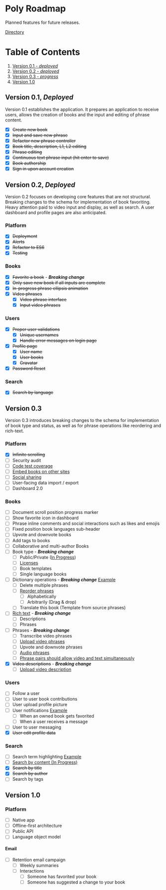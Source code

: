 # Poly Roadmap

Planned features for future releases.

[Directory](https://github.com/wikitongues/poly#poly)

# Table of Contents
  1. [Version 0.1 - *deployed*](#version-01-deployed)
  1. [Version 0.2 - *deployed*](#version-02-deployed)
  1. [Version 0.3 - *progress*](#version--03)
  1. [Version 1.0](#version-10)

## Version 0.1, *Deployed*

Version 0.1 establishes the application. It prepares an application to receive users, allows the creation of books and the input and editing of phrase content.
- [x] ~~Create new book~~
- [x] ~~Input and save new phrase~~
- [x] ~~Refactor new phrase controller~~
- [x] ~~Book title, description, L1, L2 editing~~
- [x] ~~Phrase editing~~
- [x] ~~Continuous text phrase input (hit enter to save)~~
- [x] ~~Book authorship~~
- [x] ~~Sign in upon account creation~~

## Version 0.2, *Deployed*

Version 0.2 focuses on developing core features that are not structural. Breaking changes to the schema for implementation of book favoriting. Heavy attention paid to video input and display, as well as search. A user dashboard and profile pages are also anticipated.

### Platform
- [x] ~~Deployment~~
- [x] ~~Alerts~~
- [x] ~~Refactor to ES6~~
- [x] ~~Testing~~

### Books
- [x] ~~Favorite a book~~ - ***Breaking change***
- [x] ~~Only save new book if all inputs are complete~~
- [x] ~~In-progress phrase ellipsis animation~~
- [x] ~~Video phrases~~
  - [x] ~~Video phrase interface~~
  - [x] ~~Input video phrases~~

### Users
- [x] ~~Proper user validations~~
  - [x] ~~Unique usernames~~
  - [x] ~~Handle error messages on login page~~
- [x] ~~Profile page~~
  - [x] ~~User name~~
  - [x] ~~User books~~
  - [x] ~~Gravatar~~
- [x] ~~Password Reset~~

### Search
- [x] ~~Search by language~~

## Version  0.3

Version 0.3 introduces breaking changes to the schema for implementation of book type and status, as well as for phrase operations like reordering and rich-text.

### Platform
- [x] ~~Infinite scrolling~~
- [ ] Security audit
- [ ] [Code test coverage](https://github.com/wikitongues/poly/issues/270)
- [ ] [Embed books on other sites](https://github.com/wikitongues/poly/issues/146)
- [ ] [Social sharing](https://github.com/wikitongues/poly/issues/214)
- [ ] User-facing data import / export
- [ ] Dashboard 2.0

### Books
- [ ] Document scroll position progress marker
- [ ] Show favorite icon in dashboard
- [ ] Phrase inline comments and social interactions such as likes and emojis
- [ ] Fixed position book languages sub-header
- [ ] Upvote and downvote books
- [ ] Add tags to books
- [ ] Collaborative and multi-author Books
- [ ] Book type - ***Breaking change***
  - [ ] Public/Private ([In Progress](https://github.com/wikitongues/poly/tree/draft-books))
  - [ ] [Licenses](https://github.com/wikitongues/poly/issues/206)
  - [ ] Book templates
  - [ ] Single language books
- [ ] Dictionary operations - ***Breaking change*** [Example](https://facebook.github.io/draft-js/docs/overview.html#content)
  - [ ] Delete multiple phrases
  - [ ] [Reorder phrases](https://github.com/wikitongues/poly/issues/245)
    - [ ] Alphabetically
    - [ ] Arbitrarily (Drag & drop)
  - [ ] Translate this book (Template from source phrases)
- [ ] [Rich text](https://github.com/wikitongues/poly/issues/141) - ***Breaking change***
  - [ ] Descriptions
  - [ ] Phrases
- [ ] Phrases - ***Breaking change***
  - [ ] Transcribe video phrases
  - [ ] [Upload video phrases](https://github.com/wikitongues/poly/issues/207)
  - [ ] Upvote and downvote phrases
  - [ ] [Audio phrases](https://github.com/wikitongues/poly/issues/267)
  - [ ] [Phrase pairs should allow video and text simultaneously](https://github.com/wikitongues/poly/issues/282)
- [x] ~~Video descriptions~~ - ***Breaking change***
  - [ ] [Upload video description](https://github.com/wikitongues/poly/issues/207)

### Users
- [ ] Follow a user
- [ ] User to user book contributions
- [ ] User upload profile picture
- [ ] User notifications [Example](https://gorails.com/episodes/in-app-messaging-between-users)
  - [ ] When an owned book gets favorited
  - [ ] When a user receives a message
- [ ] User to user messaging
- [x] ~~User edit profile data~~

### Search
- [ ] Search term highlighting [Example](https://github.com/bvaughn/react-highlight-words)
- [ ] [Search by content (In Progress)](https://github.com/wikitongues/poly/issues/205)
- [x] ~~Search by title~~
- [x] ~~Search by author~~
- [ ] Search by tags

## Version 1.0

### Platform
- [ ] Native app
- [ ] Offline-first architecture
- [ ] Public API
- [ ] Language object model

#### Email
- [ ] Retention email campaign
  - [ ] Weekly summaries
  - [ ] Interactions
    - [ ] Someone has favorited your book
    - [ ] Someone has suggested a change to your book
